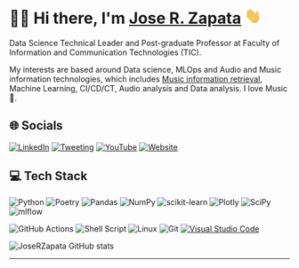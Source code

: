 # 🧑‍💻️ Hi there, I'm [Jose R. Zapata](https://joserzapata.github.io/) <img src="https://raw.githubusercontent.com/JoseRZapata/JoseRZapata/master/wave.gif" width="30">

Data Science Technical Leader and Post-graduate Professor at Faculty of Information and Communication Technologies (TIC).

My interests are based around Data science, MLOps and Audio and Music information technologies, which includes [Music information retrieval], Machine Learning, CI/CD/CT, Audio analysis and Data analysis. I love Music 🎸.

## 🌐 Socials

[![LinkedIn](https://img.shields.io/badge/LinkedIn-%230077B5.svg?logo=linkedin&logoColor=white)](https://www.linkedin.com/in/jose-ricardo-zapata-gonzalez/)
[![Tweeting](https://img.shields.io/twitter/url/http/shields.io.svg?style=social)](https://twitter.com/joserzapata)
[![YouTube](https://img.shields.io/badge/YouTube-%23FF0000.svg?style=logo&logo=YouTube)](https://youtube.com/@JoseRZapata)
[![Website](https://img.shields.io/website?url=https%3A%2F%2Fjoserzapata.github.io%2F&up_message=joserzapata.github.io%2F&up_color=white&style=flat&label=https://&color=328cc1)](https://joserzapata.github.io/)

## 💻 Tech Stack

![Python](https://img.shields.io/badge/python-3670A0?style=flat&logo=python&logoColor=ffdd54)
![Poetry](https://img.shields.io/badge/Poetry-%233B82F6.svg?style=flat&logo=poetry&logoColor=0B3D8D)
![Pandas](https://img.shields.io/badge/pandas-%23150458.svg?style=flat&logo=pandas&logoColor=white)
![NumPy](https://img.shields.io/badge/numpy-%23013243.svg?style=flat&logo=numpy&logoColor=white)
![scikit-learn](https://img.shields.io/badge/scikit--learn-%23F7931E.svg?style=flat&logo=scikit-learn&logoColor=white)
![Plotly](https://img.shields.io/badge/Plotly-%233F4F75.svg?style=flat&logo=plotly&logoColor=white)
![SciPy](https://img.shields.io/badge/SciPy-%230C55A5.svg?style=flat&logo=scipy&logoColor=%white)
![mlflow](https://img.shields.io/badge/mlflow-%23d9ead3.svg?style=flat&logo=numpy&logoColor=blue)

![GitHub Actions](https://img.shields.io/badge/github%20actions-%232671E5.svg?style=flat&logo=githubactions&logoColor=white)
![Shell Script](https://img.shields.io/badge/shell_script-%23121011.svg?style=flat&logo=gnu-bash&logoColor=white)
![Linux](https://img.shields.io/badge/Linux-FCC624?style=flat&logo=linux&logoColor=black)
![Git](https://img.shields.io/badge/git-%23F05033.svg?style=flat&logo=git&logoColor=white)
[![Visual Studio Code](https://img.shields.io/badge/--007ACC?style=flat&logo=visual%20studio%20code&logoColor=ffffff)](https://code.visualstudio.com/)

![JoseRZapata GitHub stats](https://github-readme-stats.vercel.app/api?username=JoseRZapata&show_icons=true&theme=react&hide=issues,contribs)

---

[Music information retrieval]:https://en.wikipedia.org/wiki/Music_information_retrieval
<!--
**JoseRZapata/JoseRZapata** is a ✨ _special_ ✨ repository because its `README.md` (this file) appears on your GitHub profile.

Here are some ideas to get you started:

- 🔭 I’m currently working on ...
- 🌱 I’m currently learning ...
- 👯 I’m looking to collaborate on ...
- 🤔 I’m looking for help with ...
- 💬 Ask me about ...
- 📫 How to reach me: ...
- 😄 Pronouns: ...
- ⚡ Fun fact: ...
- References:
https://ileriayo.github.io/markdown-badges/
https://github.com/Naereen/badges

-->
